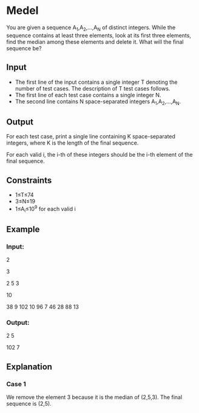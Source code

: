 # Medel

You are given a sequence A<sub>1</sub>,A<sub>2</sub>,…,A<sub>N</sub> of distinct integers. 
While the sequence contains at least three elements, look at its first three elements, find the median among these elements and delete it. 
What will the final sequence be?

## Input

- The first line of the input contains a single integer T denoting the number of test cases. The description of T test cases follows.
- The first line of each test case contains a single integer N.
- The second line contains N space-separated integers A<sub>1</sub>,A<sub>2</sub>,…,A<sub>N</sub>.

## Output

For each test case, print a single line containing K space-separated integers, where K is the length of the final sequence. 

For each valid i, the i-th of these integers should be the i-th element of the final sequence.

## Constraints

- 1≤T≤74
- 3≤N≤19
- 1≤A<sub>i</sub>≤10<sup>9</sup> for each valid i

## Example

### Input:

2

3

2 5 3

10

38 9 102 10 96 7 46 28 88 13

### Output:

2 5 

102 7 

## Explanation 

### Case 1

We remove the element 3 because it is the median of (2,5,3). The final sequence is (2,5).
